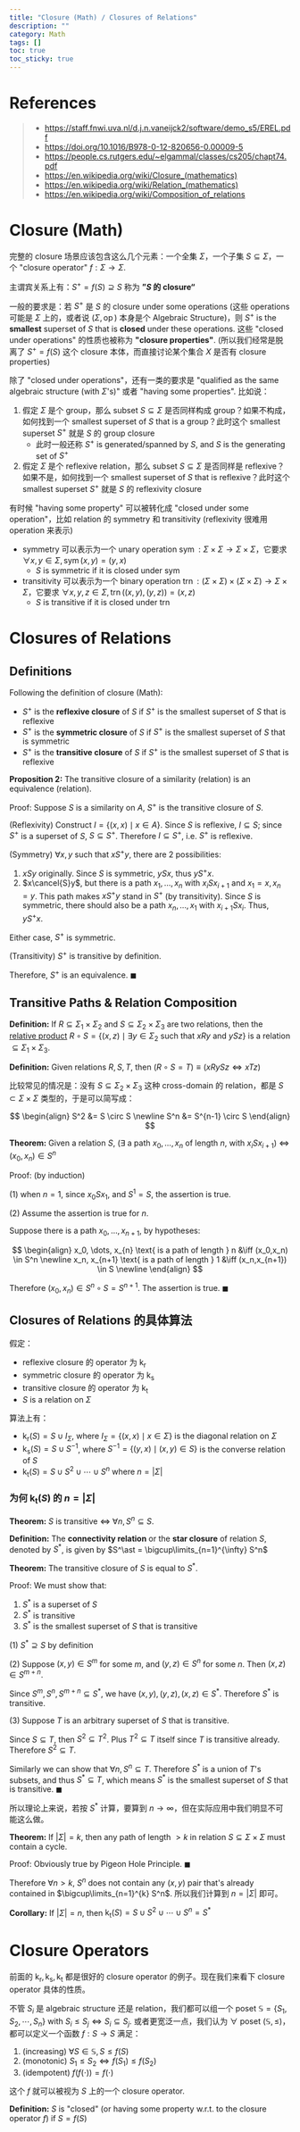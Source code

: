 ```yaml
---
title: "Closure (Math) / Closures of Relations"
description: ""
category: Math
tags: []
toc: true
toc_sticky: true
---
```


# References

> - https://staff.fnwi.uva.nl/d.j.n.vaneijck2/software/demo_s5/EREL.pdf
> - https://doi.org/10.1016/B978-0-12-820656-0.00009-5
> - https://people.cs.rutgers.edu/~elgammal/classes/cs205/chapt74.pdf
> - https://en.wikipedia.org/wiki/Closure_(mathematics)
> - https://en.wikipedia.org/wiki/Relation_(mathematics)
> - https://en.wikipedia.org/wiki/Composition_of_relations


# Closure (Math)

完整的 closure 场景应该包含这么几个元素：一个全集 $\Sigma$，一个子集 $S \subseteq \Sigma$，一个 "closure operator" $f: \Sigma \to \Sigma$.

主谓宾关系上有：$S^{+} = f(S) \supseteq S$ 称为 **”$S$ 的 closure“**

一般的要求是：若 $S^{+}$ 是 $S$ 的 closure under some operations (这些 operations 可能是 $\Sigma$ 上的，或者说 $(\Sigma, \operatorname{op})$ 本身是个 Algebraic Structure)，则 $S^{+}$ is the **smallest** superset of $S$ that is **closed** under these operations. 这些 "closed under operations" 的性质也被称为 **"closure properties"**. (所以我们经常是脱离了 $S^{+} = f(S)$ 这个 closure 本体，而直接讨论某个集合 $X$ 是否有 closure properties)

除了 "closed under operations"，还有一类的要求是 "qualified as the same algebraic structure (with $\Sigma$'s)" 或者 "having some properties". 比如说：
1. 假定 $\Sigma$ 是个 group，那么 subset $S \subseteq \Sigma$ 是否同样构成 group？如果不构成，如何找到一个 smallest superset of $S$ that is a group？此时这个 smallest superset $S^+$ 就是 $S$ 的 group closure
    - 此时一般还称 $S^+$ is generated/spanned by $S$, and $S$ is the generating set of $S^+$ 
2. 假定 $\Sigma$ 是个 reflexive relation，那么 subset $S \subseteq \Sigma$ 是否同样是 reflexive？如果不是，如何找到一个 smallest superset of $S$ that is reflexive？此时这个 smallest superset $S^+$ 就是 $S$ 的 reflexivity closure

有时候 "having some property" 可以被转化成 "closed under some operation"，比如 relation 的 symmetry 和 transitivity (reflexivity 很难用 operation 来表示)

- symmetry 可以表示为一个 unary operation $\operatorname{sym}: \Sigma \times \Sigma \to \Sigma \times \Sigma$，它要求 $\forall x,y \in \Sigma, \operatorname{sym}(x,y) = (y,x)$
    - $S$ is symmetric if it is closed under $\operatorname{sym}$
- transitivity 可以表示为一个 binary operation $\operatorname{trn}: (\Sigma \times \Sigma) \times (\Sigma \times \Sigma) \to \Sigma \times \Sigma$，它要求 $\forall x,y,z \in \Sigma, \operatorname{trn}\big((x,y),(y,z)\big) = (x,z)$
    - $S$ is transitive if it is closed under $\operatorname{trn}$

# Closures of Relations

## Definitions

Following the definition of closure (Math):

- $S^{+}$ is the **reflexive closure** of $S$ if $S^{+}$ is the smallest superset of $S$ that is reflexive
- $S^{+}$ is the **symmetric closure** of $S$ if $S^{+}$ is the smallest superset of $S$ that is symmetric
- $S^{+}$ is the **transitive closure** of $S$ if $S^{+}$ is the smallest superset of $S$ that is reflexive

**Proposition 2:** The transitive closure of a similarity (relation) is an equivalence (relation).

Proof: Suppose $S$ is a similarity on $A$, $S^+$ is the transitive closure of $S$.

(Reflexivity) Construct $I = \lbrace (x,x) \mid x \in A \rbrace$. Since $S$ is reflexive, $I \subseteq S$; since $S^+$ is a superset of $S$, $S \subseteq S^+$. Therefore $I \subseteq S^+$, i.e. $S^+$ is reflexive.

(Symmetry) $\forall x,y$ such that $xS^+y$, there are 2 possibilities:
1. $xSy$ originally. Since $S$ is symmetric, $ySx$, thus $yS^+x$.
2. $x\cancel{S}y$, but there is a path $x_1, \dots, x_n$ with $x_iSx_{i+1}$ and $x_1 = x, x_n=y$. This path makes $xS^+y$ stand in $S^+$ (by transitivity). Since $S$ is symmetric, there should also be a path $x_n, \dots, x_1$ with $x_{i+1}Sx_i$. Thus, $yS^+x$.

Either case, $S^+$ is symmetric.

(Transitivity) $S^+$ is transitive by definition.

Therefore, $S^+$ is an equivalence. $\blacksquare$

## Transitive Paths & Relation Composition

**Definition:** If $R \subseteq \Sigma_1 \times \Sigma_2$ and $S \subseteq \Sigma_2 \times \Sigma_3$ are two relations, then the [relative product](https://en.wikipedia.org/wiki/Composition_of_relations) $R \circ S = \lbrace (x,z) \mid \exists y \in \Sigma_2 \text{ such that } xRy \text{ and } ySz \rbrace$ is a relation $\subseteq \Sigma_1 \times \Sigma_3$.

**Definition:** Given relations $R,S,T$, then $\big( R \circ S = T \big) \equiv \big( xRySz \iff xTz \big)$ 

比较常见的情况是：没有 $S \subseteq \Sigma_2 \times \Sigma_3$ 这种 cross-domain 的 relation，都是 $S \subset \Sigma \times \Sigma$ 类型的，于是可以简写成：

$$
\begin{align}
S^2 &= S \circ S \newline
S^n &= S^{n-1} \circ S
\end{align}
$$

**Theorem:** Given a relation $S$, $\big( \exists$ a path $x_0, \dots, x_n$ of length $n$, with $x_iSx_{i+1} \big)$ $\iff$ $(x_0, x_n) \in S^n$  

Proof: (by induction)

(1) when $n=1$, since $x_0 S x_1$, and $S^1 = S$, the assertion is true.

(2) Assume the assertion is true for $n$.

Suppose there is a path $x_0, \dots, x_{n+1}$, by hypotheses:

$$
\begin{align}
x_0, \dots, x_{n} \text{ is a path of length } n &\iff (x_0,x_n) \in S^n \newline
x_n, x_{n+1} \text{ is a path of length } 1 &\iff (x_n,x_{n+1}) \in S \newline
\end{align}
$$

Therefore $(x_0, x_n) \in S^n \circ S = S^{n+1}$. The assertion is true. $\blacksquare$

## Closures of Relations 的具体算法

假定：
- reflexive closure 的 operator 为 $\operatorname{k_{r}}$
- symmetric closure 的 operator 为 $\operatorname{k_{s}}$
- transitive closure 的 operator 为 $\operatorname{k_{t}}$
- $S$ is a relation on $\Sigma$

算法上有：
- $\operatorname{k_{r}}(S) = S \cup I_{\Sigma}$, where $I_{\Sigma} = \lbrace (x,x) \mid x \in \Sigma \rbrace$ is the diagonal relation on $\Sigma$
- $\operatorname{k_{s}}(S) = S \cup S^{-1}$, where $S^{-1} = \lbrace (y,x) \mid (x,y) \in S \rbrace$ is the converse relation of $S$
- $\operatorname{k_{t}}(S) = S \cup S^2 \cup \cdots \cup S^n$ where $n = \vert \Sigma \vert$

### 为何 $\operatorname{k_{t}}(S)$ 的 $n = \vert \Sigma \vert$

**Theorem:** $S$ is transitive $\iff$ $\forall n, \, S^n \subseteq S$. 

**Definition:** The **connectivity relation** or the **star closure** of relation $S$, denoted by $S^\ast$, is given by $S^\ast = \bigcup\limits_{n=1}^{\infty} S^n$

**Theorem:** The transitive closure of $S$ is equal to $S^\ast$.

Proof: We must show that:
1. $S^\ast$ is a superset of $S$
2. $S^\ast$ is transitive
3. $S^\ast$ is the smallest superset of $S$ that is transitive

(1) $S^\ast \supseteq S$ by definition

(2) Suppose $(x,y) \in S^m$ for some $m$, and $(y,z) \in S^n$ for some $n$. Then $(x,z) \in S^{m+n}$.

Since $S^m, S^n, S^{m+n} \subseteq S^\ast$, we have $(x,y), (y,z), (x,z) \in S^\ast$. Therefore $S^\ast$ is transitive.

(3) Suppose $T$ is an arbitrary superset of $S$ that is transitive. 

Since $S \subseteq T$, then $S^2 \subseteq T^2$. Plus $T^2 \subseteq T$ itself since $T$ is transitive already. Therefore $S^2 \subseteq T$.

Similarly we can show that $\forall n, S^n \subseteq T$. Therefore $S^\ast$ is a union of $T$'s subsets, and thus $S^\ast \subseteq T$, which means $S^\ast$ is the smallest superset of $S$ that is transitive. $\blacksquare$

所以理论上来说，若按 $S^\ast$ 计算，要算到 $n \to \infty$，但在实际应用中我们明显不可能这么做。

**Theorem:** If $\vert \Sigma \vert = k$, then any path of length $>k$ in relation $S \subseteq \Sigma \times \Sigma$ must contain a cycle.

Proof: Obviously true by Pigeon Hole Principle. $\blacksquare$

Therefore $\forall n > k$, $S^n$ does not contain any $(x,y)$ pair that's already contained in $\bigcup\limits_{n=1}^{k} S^n$. 所以我们计算到 $n = \vert \Sigma \vert$ 即可。

**Corollary:** If $\vert \Sigma \vert = n$, then $\operatorname{k_{t}}(S) = S \cup S^2 \cup \cdots \cup S^n = S^\ast$

# Closure Operators

前面的 $\operatorname{k_{r}}, \operatorname{k_{s}}, \operatorname{k_{t}}$ 都是很好的 closure operator 的例子。现在我们来看下 closure operator 具体的性质。

不管 $S_i$ 是 algebraic structure 还是 relation，我们都可以组一个 poset $\mathbb{S} = \lbrace S_1, S_2, \cdots, S_n \rbrace$ with $S_i \leq S_j \iff S_i \subseteq S_j$. 或者更宽泛一点，我们认为 $\forall$ poset $(\mathbb{S}, \leq)$，都可以定义一个函数 $f: S \to S$ 满足：

1. (increasing) $\forall S \in \mathbb{S}, \, S \leq f(S)$
2. (monotonic) $S_1 \leq S_2 \iff f(S_1) \leq f(S_2)$
3. (idempotent) $f\big(f(\cdot)\big) = f(\cdot)$

这个 $f$ 就可以被视为 $S$ 上的一个 closure operator.

**Definition:** $S$ is "closed" (or having some property w.r.t. to the closure operator $f$) if $S = f(S)$